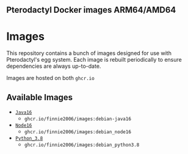 ## Pterodactyl Docker images ARM64/AMD64

# Images

This repository contains a bunch of images designed for use with Pterodactyl's egg system.  Each image is rebuilt
periodically to ensure dependencies are always up-to-date.

Images are hosted on both `ghcr.io`

## Available Images

- [`Java16`](https://github.com/users/finnie2006/packages/container/images/3117618?tag=debian-java16)
  - `ghcr.io/finnie2006/images:debian-java16`
- [`Node16`](https://github.com/users/finnie2006/packages/container/images/3117746?tag=debian_node16)
  - `ghcr.io/finnie2006/images:debian_node16`
- [`Python_3.8`](https://github.com/users/finnie2006/packages/container/images/3117013?tag=debian_python3.8)
  - `ghcr.io/finnie2006/images:debian_python3.8`
